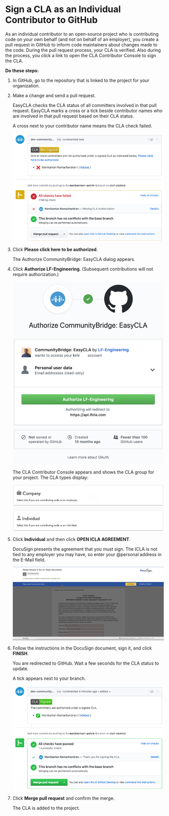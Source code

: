 # Sign a CLA as an Individual Contributor to GitHub
As an individual contributor to an open-source project who is contributing code on your own behalf (and not on behalf of an employer), you create a pull request in GitHub to inform code maintainers about changes made to the code. During the pull request process, your CLA is verified. Also during the process, you click a link to open the CLA Contributor Console to sign the CLA.

**Do these steps:**

1. In GitHub, go to the repository that is linked to the project for your organization.

1. Make a change and send a pull request.

   EasyCLA checks the CLA status of all committers involved in that pull request. EasyCLA marks a cross or a tick beside contributor names who are involved in that pull request based on their CLA status.

   A cross next to your contributor name means the CLA check failed.

   ![CLA Check Failed](imgs/CLA-GitHub-Individual-Contributor-Fail.png)

1. Click **Please click here to be authorized**.

   The Authorize CommunityBridge: EasyCLA dialog appears.

1. Click ****Authorize LF-Engineering****. (Subsequent contributions will not require authorization.)

   ![Authorize CommunityBridge: EasyCLA](imgs/CLA-Authorize-EasyCLA.png)

   The CLA Contributor Console appears and shows the CLA group for your project. The CLA types display:

   ![Select CLA Type](imgs/CLA-GitHub-Select-company-or-individual.png)

1. Click **Individual** and then click **OPEN ICLA AGREEMENT**.

   DocuSign presents the agreement that you must sign. The ICLA is not tied to any employer you may have, so enter your @personal address in the E-Mail field.

   ![DocuSign](imgs/CLA-DocuSign.png)

1. Follow the instructions in the DocuSign document, sign it, and click **FINISH**.

   You are redirected to GitHub. Wait a few seconds for the CLA status to update.

   A tick appears next to your branch.

   ![GitHub Individual Contributor Pass](imgs/CLA-GItHub-Individual-Contributor-Pass.png)

1. Click **Merge pull request** and confirm the merge.

   The CLA is added to the project.